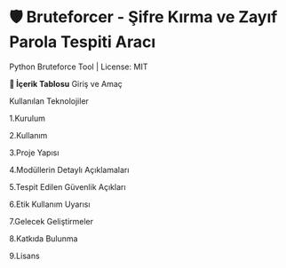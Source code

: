 # 🛡️ Bruteforcer - Şifre Kırma ve Zayıf Parola Tespiti Aracı
Python Bruteforce Tool | License: MIT

**📑 İçerik Tablosu**
Giriş ve Amaç

Kullanılan Teknolojiler

1.Kurulum

2.Kullanım

3.Proje Yapısı

4.Modüllerin Detaylı Açıklamaları

5.Tespit Edilen Güvenlik Açıkları

6.Etik Kullanım Uyarısı

7.Gelecek Geliştirmeler

8.Katkıda Bulunma

9.Lisans
